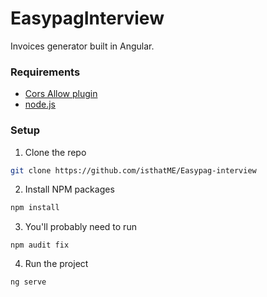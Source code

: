 # EasypagInterview

Invoices generator built in Angular.

### Requirements

* [Cors Allow plugin](https://chrome.google.com/webstore/detail/allow-cors-access-control/lhobafahddgcelffkeicbaginigeejlf)
* [node.js](https://nodejs.org/en/download/)


### Setup


1. Clone the repo
```sh
git clone https://github.com/isthatME/Easypag-interview
```
2. Install NPM packages
```sh
npm install
```
3. You'll probably need to run 
```JS
npm audit fix
```
4. Run the project
```JS
ng serve
```

